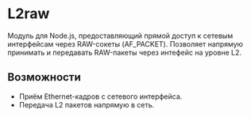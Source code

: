 # L2raw

Модуль для Node.js, предоставляющий прямой доступ к сетевым интерфейсам через RAW-сокеты (AF_PACKET). Позволяет напрямую принимать и передавать RAW-пакеты через интефейс на уровне L2.

## Возможности

- Приём Ethernet-кадров с сетевого интерфейса.
- Передача L2 пакетов напрямую в сеть.
